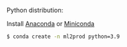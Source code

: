 Python distribution:

Install [Anaconda](https://www.anaconda.com/products/distribution) or [Miniconda](https://docs.conda.io/en/latest/miniconda.html)

```bash
$ conda create -n ml2prod python=3.9
```